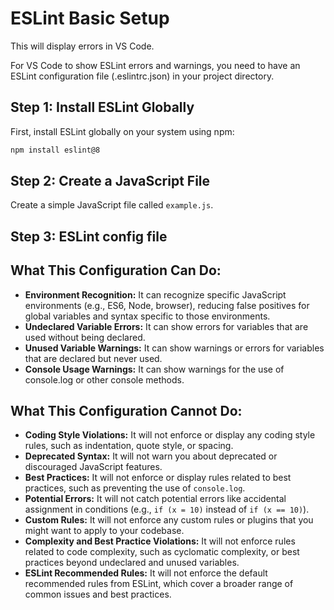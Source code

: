 # ESLint Basic Setup

This will display errors in VS Code.

For VS Code to show ESLint errors and warnings, you need to have an ESLint configuration file (.eslintrc.json) in your project directory.

## Step 1: Install ESLint Globally

First, install ESLint globally on your system using npm:

```bash
npm install eslint@8
```

## Step 2: Create a JavaScript File

Create a simple JavaScript file called `example.js`.

## Step 3: ESLint config file

## What This Configuration Can Do:

- **Environment Recognition:** It can recognize specific JavaScript environments (e.g., ES6, Node, browser), reducing false positives for global variables and syntax specific to those environments.
- **Undeclared Variable Errors:** It can show errors for variables that are used without being declared.
- **Unused Variable Warnings:** It can show warnings or errors for variables that are declared but never used.
- **Console Usage Warnings:** It can show warnings for the use of console.log or other console methods.

## What This Configuration Cannot Do:

- **Coding Style Violations:** It will not enforce or display any coding style rules, such as indentation, quote style, or spacing.
- **Deprecated Syntax:** It will not warn you about deprecated or discouraged JavaScript features.
- **Best Practices:** It will not enforce or display rules related to best practices, such as preventing the use of `console.log`.
- **Potential Errors:** It will not catch potential errors like accidental assignment in conditions (e.g., `if (x = 10)` instead of `if (x == 10)`).
- **Custom Rules:** It will not enforce any custom rules or plugins that you might want to apply to your codebase.
- **Complexity and Best Practice Violations:** It will not enforce rules related to code complexity, such as cyclomatic complexity, or best practices beyond undeclared and unused variables.
- **ESLint Recommended Rules:** It will not enforce the default recommended rules from ESLint, which cover a broader range of common issues and best practices.
